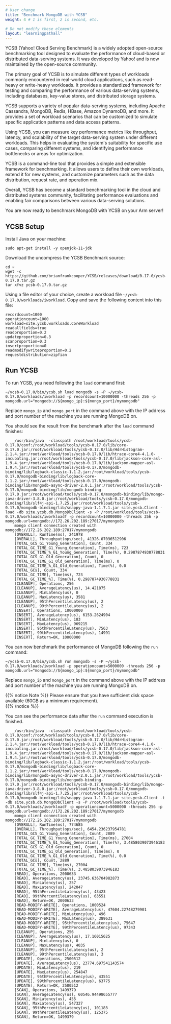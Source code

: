 ```yaml
---
# User change
title: "Benchmark MongoDB with YCSB"
weight: 4 # 1 is first, 2 is second, etc.

# Do not modify these elements
layout: "learningpathall"
---
```


YCSB (Yahoo! Cloud Serving Benchmark) is a widely adopted open-source benchmarking tool designed to evaluate the performance of cloud-based or distributed data-serving systems. It was developed by Yahoo! and is now maintained by the open-source community.

The primary goal of YCSB is to simulate different types of workloads commonly encountered in real-world cloud applications, such as read-heavy or write-heavy workloads. It provides a standardized framework for testing and comparing the performance of various data-serving systems, including databases, key-value stores, and distributed storage systems.

YCSB supports a variety of popular data-serving systems, including Apache Cassandra, MongoDB, Redis, HBase, Amazon DynamoDB, and more. It provides a set of workload scenarios that can be customized to simulate specific application patterns and data access patterns.

Using YCSB, you can measure key performance metrics like throughput, latency, and scalability of the target data-serving system under different workloads. This helps in evaluating the system's suitability for specific use cases, comparing different systems, and identifying performance bottlenecks or areas for optimization.

YCSB is a command-line tool that provides a simple and extensible framework for benchmarking. It allows users to define their own workloads, extend it for new systems, and customize parameters such as the data distribution, request rate, and operation mix.

Overall, YCSB has become a standard benchmarking tool in the cloud and distributed systems community, facilitating performance evaluations and enabling fair comparisons between various data-serving solutions.

You are now ready to benchmark MongoDB with YCSB on your Arm server!

## YCSB Setup
Install Java on your machine:

```console
sudo apt-get install -y openjdk-11-jdk
```
Download the uncompress the YCSB Benchmark source:

```console
cd ~
wget -c https://github.com/brianfrankcooper/YCSB/releases/download/0.17.0/ycsb-0.17.0.tar.gz
tar xfvz ycsb-0.17.0.tar.gz
```

Using a file editor of your choice, create a workload file `~/ycsb-0.17.0/workloads/iworkload`. Copy and save the following content into this file:

```
recordcount=1000
operationcount=1000
workload=site.ycsb.workloads.CoreWorkload
readallfields=true
readproportion=0.2
updateproportion=0.3
scanproportion=0.3
insertproportion=0
readmodifywriteproportion=0.2
requestdistribution=zipfian

```

## Run YCSB 
To run YCSB, you need following the `load` command first: 
```console
~/ycsb-0.17.0/bin/ycsb.sh load mongodb -s -P ~/ycsb-0.17.0/workloads/iworkload -p recordcount=10000000 -threads 256 -p mongodb.url="mongodb://${mongo_ip}:${mongo_port}/mymongodb"
 ```

Replace `mongo_ip` and `mongo_port` in the command above with the IP address and port number of the machine you are running MongoDB on.

You should see the result from the benchmark after the `load` command finishes:
```output
    /usr/bin/java  -classpath /root/workload/tools/ycsb-0.17.0/conf:/root/workload/tools/ycsb-0.17.0/lib/core-0.17.0.jar:/root/workload/tools/ycsb-0.17.0/lib/HdrHistogram-2.1.4.jar:/root/workload/tools/ycsb-0.17.0/lib/htrace-core4-4.1.0-incubating.jar:/root/workload/tools/ycsb-0.17.0/lib/jackson-core-asl-1.9.4.jar:/root/workload/tools/ycsb-0.17.0/lib/jackson-mapper-asl-1.9.4.jar:/root/workload/tools/ycsb-0.17.0/mongodb-binding/lib/logback-classic-1.1.2.jar:/root/workload/tools/ycsb-0.17.0/mongodb-binding/lib/logback-core-1.1.2.jar:/root/workload/tools/ycsb-0.17.0/mongodb-binding/lib/mongodb-async-driver-2.0.1.jar:/root/workload/tools/ycsb-0.17.0/mongodb-binding/lib/mongodb-binding-0.17.0.jar:/root/workload/tools/ycsb-0.17.0/mongodb-binding/lib/mongo-java-driver-3.8.0.jar:/root/workload/tools/ycsb-0.17.0/mongodb-binding/lib/slf4j-api-1.7.25.jar:/root/workload/tools/ycsb-0.17.0/mongodb-binding/lib/snappy-java-1.1.7.1.jar site.ycsb.Client -load -db site.ycsb.db.MongoDbClient -s -P /root/workload/tools/ycsb-0.17.0/workloads/iworkloadf -p recordcount=10000000 -threads 256 -p mongodb.url=mongodb://172.26.202.189:27017/mymongodb
    mongo client connection created with mongodb://172.26.202.189:27017/mymongodb
    [OVERALL], RunTime(ms), 241978
    [OVERALL], Throughput(ops/sec), 41326.07096512906
    [TOTAL_GCS_G1_Young_Generation], Count, 334
    [TOTAL_GC_TIME_G1_Young_Generation], Time(ms), 723
    [TOTAL_GC_TIME_%_G1_Young_Generation], Time(%), 0.2987874930778831
    [TOTAL_GCS_G1_Old_Generation], Count, 0
    [TOTAL_GC_TIME_G1_Old_Generation], Time(ms), 0
    [TOTAL_GC_TIME_%_G1_Old_Generation], Time(%), 0.0
    [TOTAL_GCs], Count, 334
    [TOTAL_GC_TIME], Time(ms), 723
    [TOTAL_GC_TIME_%], Time(%), 0.2987874930778831
    [CLEANUP], Operations, 256
    [CLEANUP], AverageLatency(us), 14.421875
    [CLEANUP], MinLatency(us), 0
    [CLEANUP], MaxLatency(us), 3581
    [CLEANUP], 95thPercentileLatency(us), 2
    [CLEANUP], 99thPercentileLatency(us), 2
    [INSERT], Operations, 10000000
    [INSERT], AverageLatency(us), 6153.2624904
    [INSERT], MinLatency(us), 183
    [INSERT], MaxLatency(us), 969215
    [INSERT], 95thPercentileLatency(us), 7563
    [INSERT], 99thPercentileLatency(us), 14991
    [INSERT], Return=OK, 10000000
 ```

You can now benchmark the performance of MongoDB following the `run` command:
```console
~/ycsb-0.17.0/bin/ycsb.sh run mongodb -s -P ~/ycsb-0.17.0/workloads/iworkload -p operationcount=5000000 -threads 256 -p mongodb.url="mongodb://${mongo_ip}:${mongo_port}/mymongodb"
```
Replace `mongo_ip` and `mongo_port` in the command above with the IP address and port number of the machine you are running MongoDB on.

{{% notice Note %}}
Please ensure that you have sufficient disk space available (60GB as a minimum requirement).  
{{% /notice %}}

You can see the performance data after the `run` command execution is finished.
```output
    /usr/bin/java  -classpath /root/workload/tools/ycsb-0.17.0/conf:/root/workload/tools/ycsb-0.17.0/lib/core-0.17.0.jar:/root/workload/tools/ycsb-0.17.0/lib/HdrHistogram-2.1.4.jar:/root/workload/tools/ycsb-0.17.0/lib/htrace-core4-4.1.0-incubating.jar:/root/workload/tools/ycsb-0.17.0/lib/jackson-core-asl-1.9.4.jar:/root/workload/tools/ycsb-0.17.0/lib/jackson-mapper-asl-1.9.4.jar:/root/workload/tools/ycsb-0.17.0/mongodb-binding/lib/logback-classic-1.1.2.jar:/root/workload/tools/ycsb-0.17.0/mongodb-binding/lib/logback-core-1.1.2.jar:/root/workload/tools/ycsb-0.17.0/mongodb-binding/lib/mongodb-async-driver-2.0.1.jar:/root/workload/tools/ycsb-0.17.0/mongodb-binding/lib/mongodb-binding-0.17.0.jar:/root/workload/tools/ycsb-0.17.0/mongodb-binding/lib/mongo-java-driver-3.8.0.jar:/root/workload/tools/ycsb-0.17.0/mongodb-binding/lib/slf4j-api-1.7.25.jar:/root/workload/tools/ycsb-0.17.0/mongodb-binding/lib/snappy-java-1.1.7.1.jar site.ycsb.Client -t -db site.ycsb.db.MongoDbClient -s -P /root/workload/tools/ycsb-0.17.0/workloads/iworkloadf -p operationcount=5000000 -threads 256 -p mongodb.url=mongodb://172.26.202.189:27017/mymongodb
    mongo client connection created with mongodb://172.26.202.189:27017/mymongodb
    [OVERALL], RunTime(ms), 774685
    [OVERALL], Throughput(ops/sec), 6454.236237954781
    [TOTAL_GCS_G1_Young_Generation], Count, 2889
    [TOTAL_GC_TIME_G1_Young_Generation], Time(ms), 27004
    [TOTAL_GC_TIME_%_G1_Young_Generation], Time(%), 3.4858039073946183
    [TOTAL_GCS_G1_Old_Generation], Count, 0
    [TOTAL_GC_TIME_G1_Old_Generation], Time(ms), 0
    [TOTAL_GC_TIME_%_G1_Old_Generation], Time(%), 0.0
    [TOTAL_GCs], Count, 2889
    [TOTAL_GC_TIME], Time(ms), 27004
    [TOTAL_GC_TIME_%], Time(%), 3.4858039073946183
    [READ], Operations, 2000633
    [READ], AverageLatency(us), 23745.636704982873
    [READ], MinLatency(us), 257
    [READ], MaxLatency(us), 242047
    [READ], 95thPercentileLatency(us), 43423
    [READ], 99thPercentileLatency(us), 63551
    [READ], Return=OK, 2000633
    [READ-MODIFY-WRITE], Operations, 1000524
    [READ-MODIFY-WRITE], AverageLatency(us), 47604.22748279901
    [READ-MODIFY-WRITE], MinLatency(us), 496
    [READ-MODIFY-WRITE], MaxLatency(us), 389631
    [READ-MODIFY-WRITE], 95thPercentileLatency(us), 75647
    [READ-MODIFY-WRITE], 99thPercentileLatency(us), 97343
    [CLEANUP], Operations, 256
    [CLEANUP], AverageLatency(us), 17.16015625
    [CLEANUP], MinLatency(us), 0
    [CLEANUP], MaxLatency(us), 4035
    [CLEANUP], 95thPercentileLatency(us), 2
    [CLEANUP], 99thPercentileLatency(us), 3
    [UPDATE], Operations, 2500512
    [UPDATE], AverageLatency(us), 23774.697541143574
    [UPDATE], MinLatency(us), 219
    [UPDATE], MaxLatency(us), 254847
    [UPDATE], 95thPercentileLatency(us), 43551
    [UPDATE], 99thPercentileLatency(us), 63775
    [UPDATE], Return=OK, 2500512
    [SCAN], Operations, 1499379
    [SCAN], AverageLatency(us), 60546.94498655777
    [SCAN], MinLatency(us), 455
    [SCAN], MaxLatency(us), 547327
    [SCAN], 95thPercentileLatency(us), 101183
    [SCAN], 99thPercentileLatency(us), 125375
    [SCAN], Return=OK, 1499379
```

